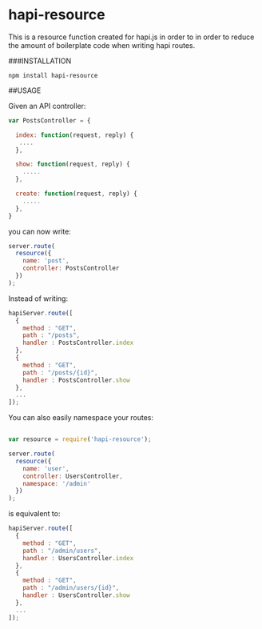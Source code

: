 hapi-resource
=============

This is a resource function created for hapi.js in order to in order to reduce the amount of boilerplate code when writing hapi routes.

###INSTALLATION

`npm install hapi-resource`

##USAGE

Given an API controller:

```javascript
var PostsController = {

  index: function(request, reply) {
   ....
  },

  show: function(request, reply) {
    .....
  },

  create: function(request, reply) {
    .....
  },  
}
```
you can now write:

```javascript
server.route(
  resource({
    name: 'post',
    controller: PostsController
  })
);
```

Instead of writing:

```javascript
hapiServer.route([
  {
    method : "GET",
    path : "/posts",
    handler : PostsController.index
  },
  {
    method : "GET",
    path : "/posts/{id}",
    handler : PostsController.show
  },
  ...
]);
```

You can also easily namespace your routes:

```javascript

var resource = require('hapi-resource');

server.route(
  resource({
    name: 'user',
    controller: UsersController,
    namespace: '/admin'
  })
);

```

is equivalent to:

```javascript
hapiServer.route([
  {
    method : "GET",
    path : "/admin/users",
    handler : UsersController.index
  },
  {
    method : "GET",
    path : "/admin/users/{id}",
    handler : UsersController.show
  },
  ...
]);
```

